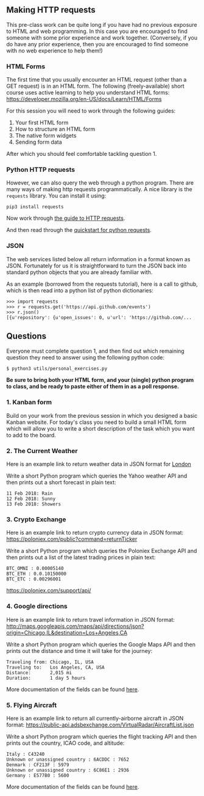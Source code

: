 ## Making HTTP requests
This pre-class work can be quite long if you have had no previous exposure to
HTML and web programming.  In this case you are encouraged to find someone with
some prior experience and work together.  (Conversely, if you do have any prior
experience, then you are encouraged to find someone with no web experience to
help them!)

### HTML Forms
The first time that you usually encounter an HTML request (other than a GET
request) is in an HTML form.  The following (freely-available) short course uses
active learning to help you understand HTML forms:
https://developer.mozilla.org/en-US/docs/Learn/HTML/Forms

For this session you will need to work through the following guides:
1. Your first HTML form
2. How to structure an HTML form
3. The native form widgets
4. Sending form data

After which you should feel comfortable tackling question 1.

### Python HTTP requests
However, we can also query the web through a python program.  There are many
ways of making http requests programmatically.  A nice library is the `requests`
library.  You can install it using:
```python3
pip3 install requests
```
Now work through [the guide to HTTP requests](https://developer.mozilla.org/en-US/docs/Web/HTTP/Overview).

And then read through the [quickstart for python requests](http://docs.python-requests.org/en/master/user/quickstart/).

### JSON
The web services listed below all return information in a format known as JSON.
Fortunately for us it is straightforward to turn the JSON back into standard
python objects that you are already familiar with.

As an example (borrowed from the requests tutorial), here is a call to github,
which is then read into a python list of python dictionaries:
```python3
>>> import requests
>>> r = requests.get('https://api.github.com/events')
>>> r.json()
[{u'repository': {u'open_issues': 0, u'url': 'https://github.com/...
```

## Questions
Everyone must complete question 1, and then find out which remaining question
they need to answer using the following python code:
```bash
$ python3 utils/personal_exercises.py
```

**Be sure to bring both your HTML form, and your (single) python program to class,
and be ready to paste either of them in as a poll response.**

### 1. Kanban form

Build on your work from the previous session in which you designed a basic
Kanban website. For today's class you need to build a small HTML form which
will allow you to write a short description of the task which you want to add
to the board.

### 2. The Current Weather

Here is an example link to return weather data in JSON format for [London](https://query.yahooapis.com/v1/public/yql?q=select%20*%20from%20weather.forecast%20where%20woeid%20in%20(select%20woeid%20from%20geo.places(1)%20where%20text%3D%22london%2C%20uk%22)&format=json)

Write a short Python program which queries the Yahoo weather API and then prints
out a short forecast in plain text:
```text
11 Feb 2018: Rain
12 Feb 2018: Sunny
13 Feb 2018: Showers
```

### 3. Crypto Exchange

Here is an example link to return crypto currency data in JSON format:
https://poloniex.com/public?command=returnTicker

Write a short Python program which queries the Poloniex Exchange API and then
prints out a list of the latest trading prices in plain text:
```text
BTC_OMNI : 0.00005140
BTC_ETH : 0.0.10150000
BTC_ETC : 0.00296001
```
https://poloniex.com/support/api/

### 4. Google directions

Here is an example link to return travel information in JSON format:
http://maps.googleapis.com/maps/api/directions/json?origin=Chicago,IL&destination=Los+Angeles,CA

Write a short Python program which queries the Google Maps API and then
prints out the distance and time it will take for the journey:

```text
Traveling from: Chicago, IL, USA
Traveling to:   Los Angeles, CA, USA
Distance:       2,015 mi
Duration:       1 day 5 hours
```
More documentation of the fields can be found [here](https://developers.google.com/maps/documentation/directions/start).

### 5. Flying Aircraft

Here is an example link to return all currently-airborne aircraft in JSON format:
https://public-api.adsbexchange.com/VirtualRadar/AircraftList.json

Write a short Python program which queries the flight tracking API and then
prints out the country, ICAO code, and altitude:

```text
Italy : C43240
Unknown or unassigned country : 6ACDDC : 7652
Denmark : CF213F : 5979
Unknown or unassigned country : 6C86E1 : 2936
Germany : E577B0 : 5600
```

More documentation of the fields can be found [here](https://www.adsbexchange.com/datafields/).
